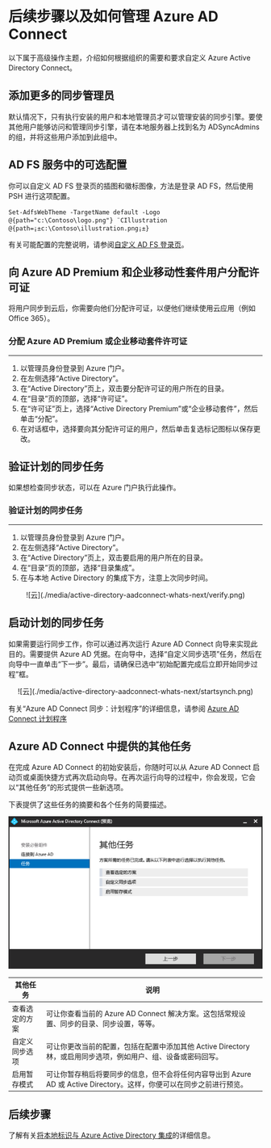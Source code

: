 <properties 
	pageTitle="Azure AD Connect：后续步骤以及如何管理 Azure AD Connect | Microsoft Azure"
	description="了解如何扩展 Azure AD Connect 的默认配置和操作任务。" 
	services="active-directory" 
	documentationCenter="" 
	authors="billmath" 
	manager="stevenpo" 
	editor="curtand"/>

<tags 
	ms.service="active-directory" 
	ms.date="03/16/2016"
	wacn.date=""/>

# 后续步骤以及如何管理 Azure AD Connect
以下属于高级操作主题，介绍如何根据组织的需要和要求自定义 Azure Active Directory Connect。

## 添加更多的同步管理员
默认情况下，只有执行安装的用户和本地管理员才可以管理安装的同步引擎。要使其他用户能够访问和管理同步引擎，请在本地服务器上找到名为 ADSyncAdmins 的组，并将这些用户添加到此组中。

## AD FS 服务中的可选配置
你可以自定义 AD FS 登录页的插图和徽标图像，方法是登录 AD FS，然后使用 PSH 进行这项配置。

	Set-AdfsWebTheme -TargetName default -Logo @{path="c:\Contoso\logo.png"} ¨CIllustration @{path=¡±c:\Contoso\illustration.png¡±}

有关可能配置的完整说明，请参阅[自定义 AD FS 登录页](https://technet.microsoft.com/library/dn280950.aspx)。

## 向 Azure AD Premium 和企业移动性套件用户分配许可证

将用户同步到云后，你需要向他们分配许可证，以便他们继续使用云应用（例如 Office 365）。

### 分配 Azure AD Premium 或企业移动套件许可证
--------------------------------------------------------------------------------
1. 以管理员身份登录到 Azure 门户。
2. 在左侧选择“Active Directory”。
3. 在“Active Directory”页上，双击要分配许可证的用户所在的目录。
4. 在“目录”页的顶部，选择“许可证”。
5. 在“许可证”页上，选择“Active Directory Premium”或“企业移动套件”，然后单击“分配”。
6. 在对话框中，选择要向其分配许可证的用户，然后单击复选标记图标以保存更改。


## 验证计划的同步任务
如果想检查同步状态，可以在 Azure 门户执行此操作。

### 验证计划的同步任务
--------------------------------------------------------------------------------
1. 以管理员身份登录到 Azure 门户。
2. 在左侧选择“Active Directory”。
3. 在“Active Directory”页上，双击要启用的用户所在的目录。
4. 在“目录”页的顶部，选择“目录集成”。
5. 在与本地 Active Directory 的集成下方，注意上次同步时间。

<center>![云](./media/active-directory-aadconnect-whats-next/verify.png)</center>

## 启动计划的同步任务
如果需要运行同步工作，你可以通过再次运行 Azure AD Connect 向导来实现此目的。需要提供 Azure AD 凭据。在向导中，选择“自定义同步选项”任务，然后在向导中一直单击“下一步”。最后，请确保已选中“初始配置完成后立即开始同步过程”框。

<center>![云](./media/active-directory-aadconnect-whats-next/startsynch.png)</center>

有关“Azure AD Connect 同步：计划程序”的详细信息，请参阅 [Azure AD Connect 计划程序](/documentation/articles/active-directory-aadconnectsync-feature-scheduler)


## Azure AD Connect 中提供的其他任务
在完成 Azure AD Connect 的初始安装后，你随时可以从 Azure AD Connect 启动页或桌面快捷方式再次启动向导。在再次运行向导的过程中，你会发现，它会以“其他任务”的形式提供一些新选项。

下表提供了这些任务的摘要和各个任务的简要描述。

![联接规则](./media/active-directory-aadconnect-whats-next/addtasks.png)


其他任务 | 说明 
------------- | ------------- |
查看选定的方案 |可让你查看当前的 Azure AD Connect 解决方案。这包括常规设置、同步的目录、同步设置，等等。
自定义同步选项 | 可让你更改当前的配置，包括在配置中添加其他 Active Directory 林，或启用同步选项，例如用户、组、设备或密码回写。
启用暂存模式 | 可让你暂存稍后将要同步的信息，但不会将任何内容导出到 Azure AD 或 Active Directory。这样，你便可以在同步之前进行预览。

## 后续步骤
了解有关[将本地标识与 Azure Active Directory 集成](/documentation/articles/active-directory-aadconnect)的详细信息。

 

<!---HONumber=Mooncake_0405_2016-->